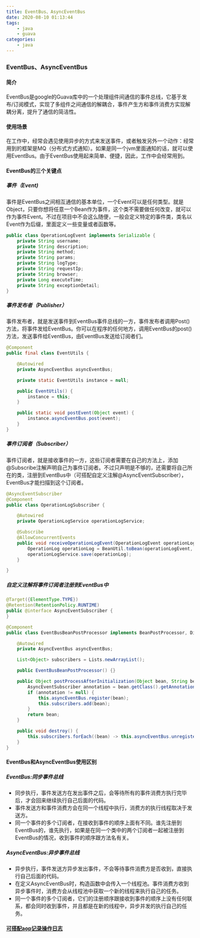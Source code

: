 ```yaml
---
title: EventBus、AsyncEventBus
date: 2020-08-10 01:13:44
tags:
    - java
    - guava
categories:
    - java
---
```

### EventBus、AsyncEventBus

#### 简介
EventBus是google的Guava库中的一个处理组件间通信的事件总线，它基于发布/订阅模式，实现了多组件之间通信的解耦合，事件产生方和事件消费方实现解耦分离，提升了通信的简洁性。
#### 使用场景
在工作中，经常会遇见使用异步的方式来发送事件，或者触发另外一个动作：经常用到的框架是MQ（分布式方式通知）。如果是同一个jvm里面通知的话，就可以使用EventBus。由于EventBus使用起来简单、便捷，因此，工作中会经常用到。
#### EventBus的三个关键点
##### 事件（Event)
事件是EventBus之间相互通信的基本单位，一个Event可以是任何类型。就是Object，只要你想将任意一个Bean作为事件，这个类不需要做任何改变，就可以作为事件Event。不过在项目中不会这么随便，一般会定义特定的事件类，类名以Event作为后缀，里面定义一些变量或者函数等。
```java
public class OperationLogEvent implements Serializable {
    private String username;
    private String description;
    private String method;
    private String params;
    private String logType;
    private String requestIp;
    private String browser;
    private Long executeTime;
    private String exceptionDetail;
}
```
##### 事件发布者（Publisher）
事件发布者，就是发送事件到EventBus事件总线的一方，事件发布者调用Post()方法，将事件发给EventBus。你可以在程序的任何地方，调用EventBus的post()方法，发送事件给EventBus，由EventBus发送给订阅者们。
```java
@Component
public final class EventUtils {

    @Autowired
    private AsyncEventBus asyncEventBus;

    private static EventUtils instance = null;

    public EventUtils() {
        instance = this;
    }

    public static void postEvent(Object event) {
        instance.asyncEventBus.post(event);
    }
}
```
##### 事件订阅者（Subscriber）
事件订阅者，就是接收事件的一方，这些订阅者需要在自己的方法上，添加@Subscribe注解声明自己为事件订阅者。不过只声明是不够的，还需要将自己所在的类，注册到EventBus中（可搭配自定义注解@AsyncEventSubscriber），EventBus才能扫描到这个订阅者。
```java
@AsyncEventSubscriber
@Component
public class OperationLogSubscriber {

    @Autowired
    private OperationLogService operationLogService;

    @Subscribe
    @AllowConcurrentEvents
    public void receiveOperationLogEvent(OperationLogEvent operationLogEvent) {
        OperationLog operationLog = BeanUtil.toBean(operationLogEvent, OperationLog.class);
        operationLogService.save(operationLog);
    }

}
```
##### 自定义注解将事件订阅者注册到EventBus中
```java
@Target({ElementType.TYPE})
@Retention(RetentionPolicy.RUNTIME)
public @interface AsyncEventSubscriber {
}
```
```java
@Component
public class EventBusBeanPostProcessor implements BeanPostProcessor, DisposableBean {

    @Autowired
    private AsyncEventBus asyncEventBus;

    List<Object> subscribers = Lists.newArrayList();

    public EventBusBeanPostProcessor() {}

    public Object postProcessAfterInitialization(Object bean, String beanName) throws BeansException {
        AsyncEventSubscriber annotation = bean.getClass().getAnnotation(AsyncEventSubscriber.class);
        if (annotation != null) {
            this.asyncEventBus.register(bean);
            this.subscribers.add(bean);
        }
        return bean;
    }

    public void destroy() {
        this.subscribers.forEach((bean) -> this.asyncEventBus.unregister(bean));
    }
}
```
#### EventBus和AsyncEventBus使用区别

##### EventBus:同步事件总线
* 同步执行，事件发送方在发出事件之后，会等待所有的事件消费方执行完毕后，才会回来继续执行自己后面的代码。
* 事件发送方和事件消费方会在同一个线程中执行，消费方的执行线程取决于发送方。
* 同一个事件的多个订阅者，在接收到事件的顺序上面有不同。谁先注册到EventBus的，谁先执行，如果是在同一个类中的两个订阅者一起被注册到EventBus的情况，收到事件的顺序跟方法名有关。

##### AsyncEventBus:异步事件总线
* 异步执行，事件发送方异步发出事件，不会等待事件消费方是否收到，直接执行自己后面的代码。
* 在定义AsyncEventBus时，构造函数中会传入一个线程池。事件消费方收到异步事件时，消费方会从线程池中获取一个新的线程来执行自己的任务。
* 同一个事件的多个订阅者，它们的注册顺序跟接收到事件的顺序上没有任何联系，都会同时收到事件，并且都是在新的线程中，异步并发的执行自己的任务。

#### [可搭配aop记录操作日志](https://github.com/ilubov/operation-log)
